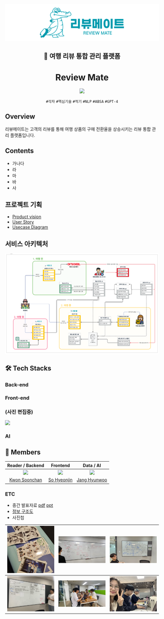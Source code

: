 
<div align="center">

![reviewmate_logo](./image/리뷰메이트%20로고.png)

## 🔎 여행 리뷰 통합 관리 플랫폼
# Review Mate 

[<img src="https://img.shields.io/badge/-reviewmate.co.kr-009AAB?logo=google-chrome&logoColor=white&label=%20&labelColor=grey" />](https://www.reviewmate.co.kr/)

`#각자` `#핵심기술` `#적기` `#NLP` `#ABSA` `#GPT-4`

</div>

## Overview

리뷰메이트는 고객의 리뷰를 통해 여행 상품의 구매 전환율을 상승시키는 리뷰 통합 관리 플랫폼입니다.


## Contents
- 가나다
- 라
- 마
- 바
- 사

## 프로젝트 기획
- [Product vision](./Product_Vision.md)
- [User Story](./User_Story.md)
- [Usecase Diagram](./Usecase_Diagram.md)

## 서비스 아키텍처
![](image/서비스%20아키텍처.png)

## 🛠 Tech Stacks
### Back-end
### Front-end

### (사진 편집중)
![](https://user-images.githubusercontent.com/11745691/197112888-c634aecc-fe5b-4087-94f9-cd4d0c4ab553.png) 
   
### AI

## 👥 Members

|Reader / Backend|Frontend|Data / AI|
| :-: | :-: | :-: |
![](https://avatars.githubusercontent.com/u/49567744?v=4?size=100) | ![](https://avatars.githubusercontent.com/u/65444249?v=4?size=120) | ![](https://avatars.githubusercontent.com/u/61009093?v=4?size=120) |
|  [Kwon Soonchan](https://github.com/hyeonic)  |  [So Hyeonjin](https://github.com/gudonghee2000)  |  [Jang Hyunwoo](https://github.com/summerlunaa)  |



### ETC
- 중간 발표자료 [pdf](./files/2-18.%20소마트리뷰%20(발표자료).pdf) [ppt](./files/리뷰메이트_중간발표자료%20(최종).pptx)
- [정보 구조도](./files/정보%20구조도%20&%20시간%20예측.xlsx)
- 사진첩

|![](./image/사진첩/20230602.jpeg)|![](./image/사진첩/20230609.jpg)|![](./image/사진첩/20230610.jpg)|
| :-: | :-: | :-: |
|![](./image/사진첩/20230611.jpeg)|![](./image/사진첩/여행사인터뷰.jpg)|![](./image/사진첩/20230904.jpeg)|